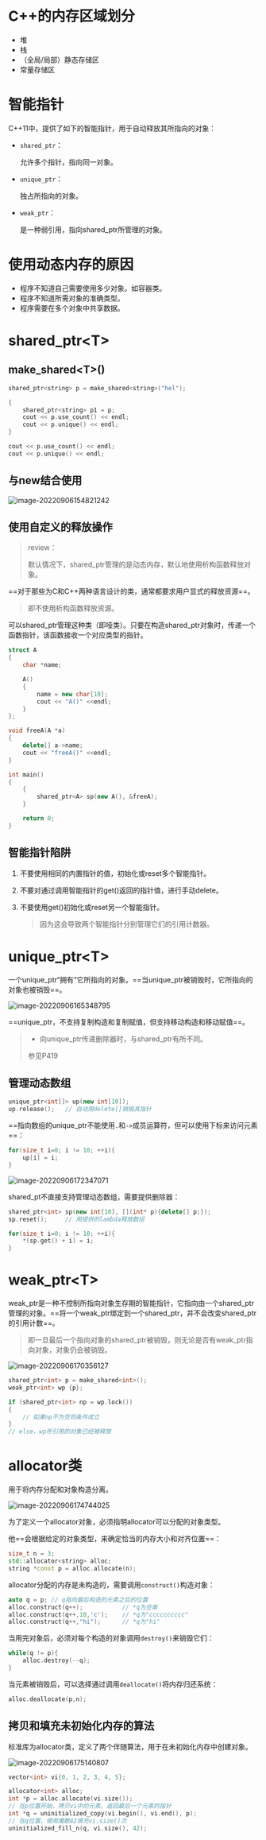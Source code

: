 # C++的内存区域划分

- 堆
- 栈
- （全局/局部）静态存储区
- 常量存储区



# 智能指针

C++11中，提供了如下的智能指针，用于自动释放其所指向的对象：

- `shared_ptr`：

  允许多个指针，指向同一对象。

- `unique_ptr`：

  独占所指向的对象。

- `weak_ptr`：

  是一种弱引用，指向shared_ptr所管理的对象。





# 使用动态内存的原因

- 程序不知道自己需要使用多少对象。如容器类。
- 程序不知道所需对象的准确类型。
- 程序需要在多个对象中共享数据。



# shared_ptr\<T>

## make_shared\<T>()

```c++
shared_ptr<string> p = make_shared<string>("hel");

{
    shared_ptr<string> p1 = p;
    cout << p.use_count() << endl;
    cout << p.unique() << endl;
}

cout << p.use_count() << endl;
cout << p.unique() << endl;
```



## 与new结合使用

![image-20220906154821242](%E5%8A%A8%E6%80%81%E5%86%85%E5%AD%98%E4%B8%8E%E6%99%BA%E8%83%BD%E6%8C%87%E9%92%88.assets/image-20220906154821242.png)



## 使用自定义的释放操作

> review：
>
> 默认情况下，shared_ptr管理的是动态内存，默认地使用析构函数释放对象。



==对于那些为C和C++两种语言设计的类，通常都要求用户显式的释放资源==。

> 即不使用析构函数释放资源。

可以shared_ptr管理这种类（即哑类）。只要在构造shared_ptr对象时，传递一个函数指针，该函数接收一个对应类型的指针。



```C++
struct A
{
    char *name;

    A()
    {
        name = new char[10];
        cout << "A()" <<endl;
    }
};

void freeA(A *a)
{
    delete[] a->name;
    cout << "freeA()" <<endl;
}

int main()
{
    {
        shared_ptr<A> sp(new A(), &freeA);
    }

    return 0;
}
```



## 智能指针陷阱

1. 不要使用相同的内置指针的值，初始化或reset多个智能指针。

2. 不要对通过调用智能指针的get()返回的指针值，进行手动delete。

3. 不要使用get()初始化或reset另一个智能指针。

   > 因为这会导致两个智能指针分别管理它们的引用计数器。



# unique_ptr\<T>

一个unique_ptr“拥有”它所指向的对象。==当unique_ptr被销毁时，它所指向的对象也被销毁==。



![image-20220906165348795](%E5%8A%A8%E6%80%81%E5%86%85%E5%AD%98%E4%B8%8E%E6%99%BA%E8%83%BD%E6%8C%87%E9%92%88.assets/image-20220906165348795.png)



==unique_ptr，不支持复制构造和复制赋值，但支持移动构造和移动赋值==。



>- 向unique_ptr传递删除器时，与shared_ptr有所不同。
>
>  参见P419



## 管理动态数组

```C++
unique_ptr<int[]> up(new int[10]);
up.release();	// 自动用delete[]销毁其指针
```

==指向数组的unique_ptr不能使用`.`和`->`成员运算符，但可以使用下标来访问元素==：

```C++
for(size_t i=0; i != 10; ++i){
    up[i] = i;
}
```

![image-20220906172347071](%E5%8A%A8%E6%80%81%E5%86%85%E5%AD%98%E4%B8%8E%E6%99%BA%E8%83%BD%E6%8C%87%E9%92%88.assets/image-20220906172347071.png)



shared_pt不直接支持管理动态数组，需要提供删除器：
```C++
shared_ptr<int> sp(new int[10], [](int* p){delete[] p;});
sp.reset();		// 用提供的lambda释放数组
```

```C++
for(size_t i=0; i != 10; ++i){
	*(sp.get() + i) = i;
}
```







# weak_ptr\<T>

weak_ptr是一种不控制所指向对象生存期的智能指针，它指向由一个shared_ptr管理的对象。==将一个weak_ptr绑定到一个shared_ptr，并不会改变shared_ptr的引用计数==。

> 即一旦最后一个指向对象的shared_ptr被销毁，则无论是否有weak_ptr指向对象，对象仍会被销毁。



![image-20220906170356127](%E5%8A%A8%E6%80%81%E5%86%85%E5%AD%98%E4%B8%8E%E6%99%BA%E8%83%BD%E6%8C%87%E9%92%88.assets/image-20220906170356127.png)



```C++
shared_ptr<int> p = make_shared<int>();
weak_ptr<int> wp {p};

if (shared_ptr<int> np = wp.lock()) 
{
    // 如果np不为空则条件成立
}
// else，wp所引用的对象已经被释放
```



# allocator类

用于将内存分配和对象构造分离。

![image-20220906174744025](%E5%8A%A8%E6%80%81%E5%86%85%E5%AD%98%E4%B8%8E%E6%99%BA%E8%83%BD%E6%8C%87%E9%92%88.assets/image-20220906174744025.png)



为了定义一个allocator对象，必须指明allocator可以分配的对象类型。

他==会根据给定的对象类型，来确定恰当的内存大小和对齐位置==：

```C++
size_t n = 3;
std::allocator<string> alloc;
string *const p = alloc.allocate(n);
```



allocator分配的内存是未构造的，需要调用`construct()`构造对象：

```C++
auto q = p;	// q指向最后构造的元素之后的位置
alloc.construct(q++);			// *q为空串
alloc.construct(q++,10,'c'); 	// *q为"cccccccccc"
alloc.construct(q++,"hi");		// *q为"hi"
```



当用完对象后，必须对每个构造的对象调用`destroy()`来销毁它们：

```C++
while(q != p){
    alloc.destroy(--q);
}
```



当元素被销毁后，可以选择通过调用`deallocate()`将内存归还系统：

```C++
alloc.deallocate(p,n);
```



## 拷贝和填充未初始化内存的算法

标准库为allocator类，定义了两个伴随算法，用于在未初始化内存中创建对象。

![image-20220906175140807](%E5%8A%A8%E6%80%81%E5%86%85%E5%AD%98%E4%B8%8E%E6%99%BA%E8%83%BD%E6%8C%87%E9%92%88.assets/image-20220906175140807.png)



```C++
vector<int> vi{0, 1, 2, 3, 4, 5};

allocator<int> alloc;
int *p = alloc.allocate(vi.size());
// 在p位置开始，拷贝vi中的元素。返回最后一个元素的指针
int *q = uninitialized_copy(vi.begin(), vi.end(), p);
// 在q位置，使用魔数42填充vi.size()次
uninitialized_fill_n(q, vi.size(), 42);
```

